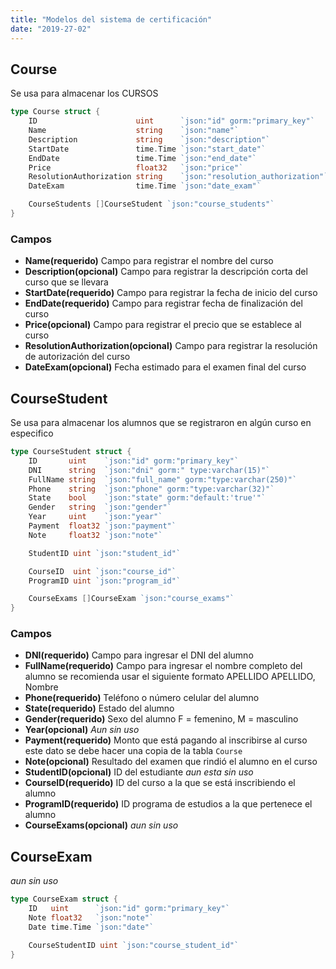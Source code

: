 ```yaml
---
title: "Modelos del sistema de certificación"
date: "2019-27-02"
---
```


## Course
Se usa para almacenar los CURSOS
```go
type Course struct {
	ID                      uint      `json:"id" gorm:"primary_key"`
	Name                    string    `json:"name"`
	Description             string    `json:"description"`
	StartDate               time.Time `json:"start_date"`
	EndDate                 time.Time `json:"end_date"`
	Price                   float32   `json:"price"`
	ResolutionAuthorization string    `json:"resolution_authorization"`
	DateExam                time.Time `json:"date_exam"`

	CourseStudents []CourseStudent `json:"course_students"`
}
```
### Campos
- **Name(requerido)** Campo para registrar el nombre del curso
- **Description(opcional)** Campo para registrar la descripción corta del curso que se llevara
- **StartDate(requerido)** Campo para registrar la fecha de inicio del curso
- **EndDate(requerido)** Campo para registrar fecha de finalización del curso
- **Price(opcional)** Campo para registrar el precio que se establece al curso
- **ResolutionAuthorization(opcional)** Campo para registrar la resolución de autorización del curso
- **DateExam(opcional)** Fecha estimado para el examen final del curso


## CourseStudent
Se usa para almacenar los alumnos que se registraron en algún curso en especifico

```go
type CourseStudent struct {
	ID       uint    `json:"id" gorm:"primary_key"`
	DNI      string  `json:"dni" gorm:" type:varchar(15)"`
	FullName string  `json:"full_name" gorm:"type:varchar(250)"`
	Phone    string  `json:"phone" gorm:"type:varchar(32)"`
	State    bool    `json:"state" gorm:"default:'true'"`
	Gender   string  `json:"gender"`
	Year     uint    `json:"year"`
	Payment  float32 `json:"payment"`
	Note     float32 `json:"note"`

	StudentID uint `json:"student_id"`

	CourseID  uint `json:"course_id"`
	ProgramID uint `json:"program_id"`

	CourseExams []CourseExam `json:"course_exams"`
}
```

### Campos
- **DNI(requerido)** Campo para ingresar el DNI del alumno
- **FullName(requerido)** Campo para ingresar el nombre completo del alumno se recomienda usar el siguiente formato APELLIDO APELLIDO, Nombre
- **Phone(requerido)** Teléfono o número celular del alumno
- **State(requerido)** Estado del alumno
- **Gender(requerido)** Sexo del alumno F = femenino, M = masculino
- **Year(opcional)** *Aun sin uso*
- **Payment(requerido)** Monto que está pagando al inscribirse al curso este dato se debe hacer una copia de la tabla `Course`
- **Note(opcional)** Resultado del examen que rindió el alumno en el curso
- **StudentID(opcional)** ID del estudiante *aun esta sin uso*
- **CourseID(requerido)** ID del curso a la que se está inscribiendo el alumno
- **ProgramID(requerido)** ID programa de estudios a la que pertenece el alumno
- **CourseExams(opcional)** *aun sin uso*

## CourseExam
*aun sin uso*

```go
type CourseExam struct {
	ID   uint      `json:"id" gorm:"primary_key"`
	Note float32   `json:"note"`
	Date time.Time `json:"date"`

	CourseStudentID uint `json:"course_student_id"`
}
```